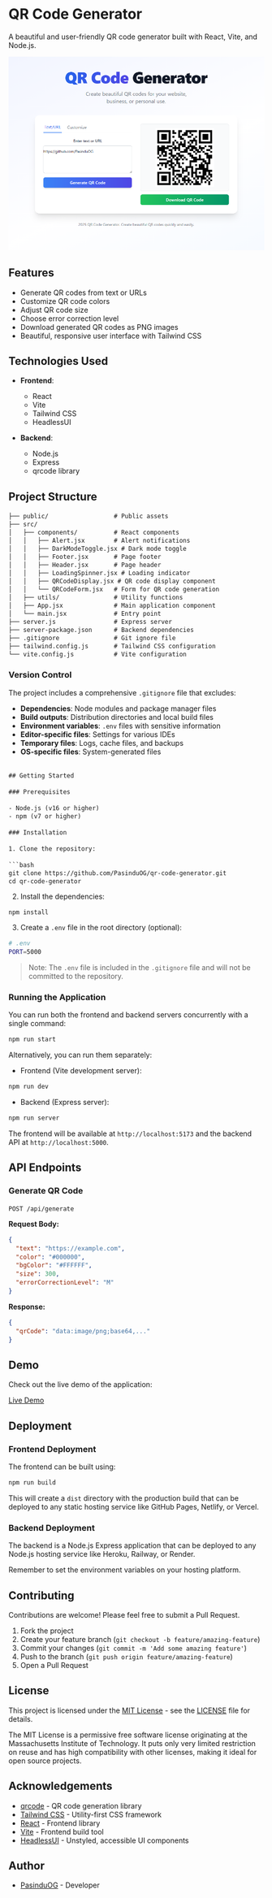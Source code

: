 # QR Code Generator

A beautiful and user-friendly QR code generator built with React, Vite, and Node.js.

![QR Code Generator](resources/QR%20Code%20Generator.png)

## Features

- Generate QR codes from text or URLs
- Customize QR code colors
- Adjust QR code size
- Choose error correction level
- Download generated QR codes as PNG images
- Beautiful, responsive user interface with Tailwind CSS

## Technologies Used

- **Frontend**: 
  - React
  - Vite
  - Tailwind CSS
  - HeadlessUI

- **Backend**: 
  - Node.js
  - Express
  - qrcode library

## Project Structure

```
├── public/                  # Public assets
├── src/
│   ├── components/          # React components
│   │   ├── Alert.jsx        # Alert notifications
│   │   ├── DarkModeToggle.jsx # Dark mode toggle
│   │   ├── Footer.jsx       # Page footer
│   │   ├── Header.jsx       # Page header
│   │   ├── LoadingSpinner.jsx # Loading indicator
│   │   ├── QRCodeDisplay.jsx # QR code display component
│   │   └── QRCodeForm.jsx   # Form for QR code generation
│   ├── utils/               # Utility functions
│   ├── App.jsx              # Main application component
│   └── main.jsx             # Entry point
├── server.js                # Express server
├── server-package.json      # Backend dependencies
├── .gitignore               # Git ignore file
├── tailwind.config.js       # Tailwind CSS configuration
└── vite.config.js           # Vite configuration
```

### Version Control

The project includes a comprehensive `.gitignore` file that excludes:

- **Dependencies**: Node modules and package manager files
- **Build outputs**: Distribution directories and local build files
- **Environment variables**: `.env` files with sensitive information
- **Editor-specific files**: Settings for various IDEs
- **Temporary files**: Logs, cache files, and backups
- **OS-specific files**: System-generated files
```

## Getting Started

### Prerequisites

- Node.js (v16 or higher)
- npm (v7 or higher)

### Installation

1. Clone the repository:

```bash
git clone https://github.com/PasinduOG/qr-code-generator.git
cd qr-code-generator
```

2. Install the dependencies:

```bash
npm install
```

3. Create a `.env` file in the root directory (optional):

```bash
# .env
PORT=5000
```

> Note: The `.env` file is included in the `.gitignore` file and will not be committed to the repository.

### Running the Application

You can run both the frontend and backend servers concurrently with a single command:

```bash
npm run start
```

Alternatively, you can run them separately:

- Frontend (Vite development server):
```bash
npm run dev
```

- Backend (Express server):
```bash
npm run server
```

The frontend will be available at `http://localhost:5173` and the backend API at `http://localhost:5000`.

## API Endpoints

### Generate QR Code

```
POST /api/generate
```

**Request Body:**

```json
{
  "text": "https://example.com",
  "color": "#000000",
  "bgColor": "#FFFFFF",
  "size": 300,
  "errorCorrectionLevel": "M"
}
```

**Response:**

```json
{
  "qrCode": "data:image/png;base64,..."
}
```

## Demo

Check out the live demo of the application:

[Live Demo](https://qr-code-generator-chi-drab.vercel.app/)

## Deployment

### Frontend Deployment

The frontend can be built using:

```bash
npm run build
```

This will create a `dist` directory with the production build that can be deployed to any static hosting service like GitHub Pages, Netlify, or Vercel.

### Backend Deployment

The backend is a Node.js Express application that can be deployed to any Node.js hosting service like Heroku, Railway, or Render.

Remember to set the environment variables on your hosting platform.

## Contributing

Contributions are welcome! Please feel free to submit a Pull Request.

1. Fork the project
2. Create your feature branch (`git checkout -b feature/amazing-feature`)
3. Commit your changes (`git commit -m 'Add some amazing feature'`)
4. Push to the branch (`git push origin feature/amazing-feature`)
5. Open a Pull Request

## License

This project is licensed under the [MIT License](LICENSE) - see the [LICENSE](LICENSE) file for details.

The MIT License is a permissive free software license originating at the Massachusetts Institute of Technology. It puts only very limited restriction on reuse and has high compatibility with other licenses, making it ideal for open source projects.

## Acknowledgements

- [qrcode](https://www.npmjs.com/package/qrcode) - QR code generation library
- [Tailwind CSS](https://tailwindcss.com/) - Utility-first CSS framework
- [React](https://reactjs.org/) - Frontend library
- [Vite](https://vitejs.dev/) - Frontend build tool
- [HeadlessUI](https://headlessui.dev/) - Unstyled, accessible UI components

## Author

- [PasinduOG](https://github.com/PasinduOG) - Developer
